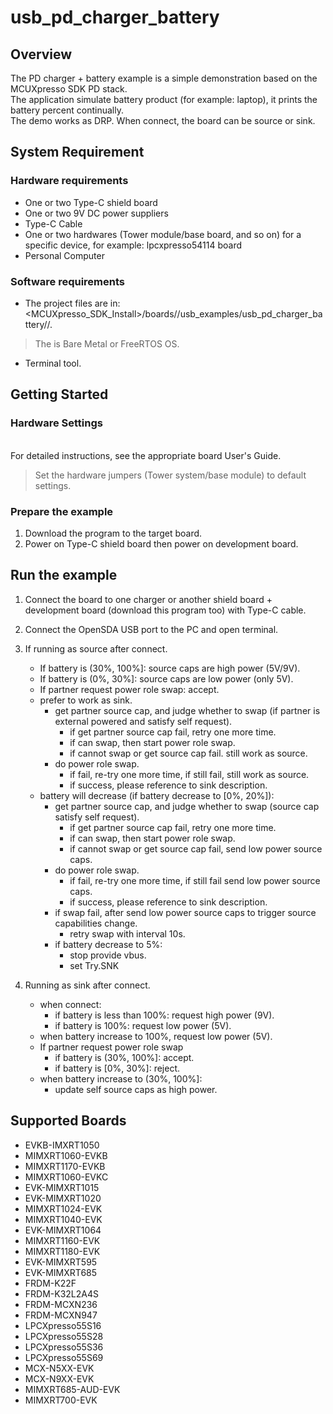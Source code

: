 # usb_pd_charger_battery



## Overview

The PD charger + battery example is a simple demonstration based on the MCUXpresso SDK PD stack.
<br> The application simulate battery product (for example: laptop), it prints the battery percent continually.
<br> The demo works as DRP. When connect, the board can be source or sink.

## System Requirement

### Hardware requirements

- One or two Type-C shield board
- One or two 9V DC power suppliers
- Type-C Cable
- One or two hardwares (Tower module/base board, and so on) for a specific device, for example: lpcxpresso54114 board
- Personal Computer


### Software requirements

- The project files are in: 
<br> <MCUXpresso_SDK_Install>/boards/<board>/usb_examples/usb_pd_charger_battery/<rtos>/<toolchain>.
> The <rtos> is Bare Metal or FreeRTOS OS.
- Terminal tool.


## Getting Started

### Hardware Settings

<br> For detailed instructions, see the appropriate board User's Guide.
> Set the hardware jumpers (Tower system/base module) to default settings.


### Prepare the example

1.  Download the program to the target board.
2.  Power on Type-C shield board then power on development board.

## Run the example

1.  Connect the board to one charger or another shield board + development board (download this program too) with Type-C cable.
2.  Connect the OpenSDA USB port to the PC and open terminal.
3.  If running as source after connect.
    - If battery is (30%, 100%]: source caps are high power (5V/9V).
    - If battery is (0%, 30%]: source caps are low power (only 5V).
    - If partner request power role swap: accept.
    - prefer to work as sink.
      - get partner source cap, and judge whether to swap (if partner is external powered and satisfy self request).
        - if get partner source cap fail, retry one more time.
        - if can swap, then start power role swap.
        - if cannot swap or get source cap fail. still work as source.
      - do power role swap.
        - if fail, re-try one more time, if still fail, still work as source.
        - if success, please reference to sink description.
    - battery will decrease (if battery decrease to [0%, 20%]):
      - get partner source cap, and judge whether to swap (source cap satisfy self request).
        - if get partner source cap fail, retry one more time.
        - if can swap, then start power role swap.
        - if cannot swap or get source cap fail, send low power source caps.
      - do power role swap.
        - if fail, re-try one more time, if still fail send low power source caps.
        - if success, please reference to sink description.
      - if swap fail, after send low power source caps to trigger source capabilities change.
        - retry swap with interval 10s.
      - if battery decrease to 5%:
        - stop provide vbus.
        - set Try.SNK

4.  Running as sink after connect.
    - when connect:
      - if battery is less than 100%: request high power (9V).
      - if battery is 100%: request low power (5V).
    - when battery increase to 100%, request low power (5V).
    - If partner request power role swap
      - if battery is (30%, 100%]: accept.
      - if battery is [0%, 30%]: reject.
    - when battery increase to (30%, 100%]:
      - update self source caps as high power.

## Supported Boards
- EVKB-IMXRT1050
- MIMXRT1060-EVKB
- MIMXRT1170-EVKB
- MIMXRT1060-EVKC
- EVK-MIMXRT1015
- EVK-MIMXRT1020
- MIMXRT1024-EVK
- MIMXRT1040-EVK
- EVK-MIMXRT1064
- MIMXRT1160-EVK
- MIMXRT1180-EVK
- EVK-MIMXRT595
- EVK-MIMXRT685
- FRDM-K22F
- FRDM-K32L2A4S
- FRDM-MCXN236
- FRDM-MCXN947
- LPCXpresso55S16
- LPCXpresso55S28
- LPCXpresso55S36
- LPCXpresso55S69
- MCX-N5XX-EVK
- MCX-N9XX-EVK
- MIMXRT685-AUD-EVK
- MIMXRT700-EVK
